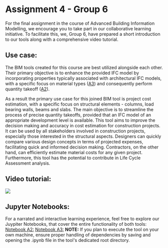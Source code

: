 # Assignment 4 - Group 6
For the final assignment in the course of Advanced Building Information Modelling, we encourage you to take part in our collaborative learning initiative. To facilitate this, we, Group 6, have prepared a short introduction to our tools along with a comprehensive video tutorial.

## Use case:
The BIM tools created for this course are best utilized alongside each other. Their primary objective is to enhance the provided IFC model by incorporating properties typically associated with architectural IFC models, with a specific focus on material types ([A3](https://github.com/rihitz/Advanced_BIM_Group6/tree/main/A3:%20OpenBIM%20Change)) and consequently perform quantity takeoff ([A2](https://github.com/rihitz/Advanced_BIM_Group6/tree/main/A2:%20Analysis)).

As a result the primary use case for this joined BIM tool is project cost estimation, with a specific focus on structural elements - columns, load bearing walls, beams and slabs. The main objective is to streamline the process of precise quantity takeoffs, provided that an IFC model of an appropriate development level is available. This tool aims to improve the decision making and accuracy in cost estimation for construction projects.
It can be used by all stakeholders involved in construction projects, especially those interested in the structural aspects. Designers can quickly compare various design concepts in terms of projected expenses, facilitating quick and informed decision making. Contractors, on the other hand, can efficiently estimate material costs for any given project. Furthermore, this tool has the potential to contribute in Life Cycle Assessment analysis.

## Video tutorial:
[![](https://img.youtube.com/vi/eOhPl56a9jg/0.jpg)](https://www.youtube.com/watch?v=eOhPl56a9jg)

## Jupyter Notebooks:
For a narrated and interactive learning experience, feel free to explore our Juypiter Notebooks, that cover the entire functionality of both tools:
[Notebook A2:](https://github.com/rihitz/Advanced_BIM_Group6/blob/main/A4%3A%20OpenBIM%20Champion/A2.ipynb) 
[Notebook A3:](https://github.com/rihitz/Advanced_BIM_Group6/blob/main/A4%3A%20OpenBIM%20Champion/A3.ipynb)
**NOTE:** If you plan to execute the tool on your own machine, ensure proper handling of dependencies by saving and opening the .ipynb file in the tool's dedicated root directory.



